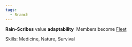```yaml
---
tags:
  - Branch
---
```

**Rain-Scribes** value **adaptability** 
Members become [Fleet](https://2e.aonprd.com/Feats.aspx?ID=784)

Skills: Medicine, Nature, Survival
